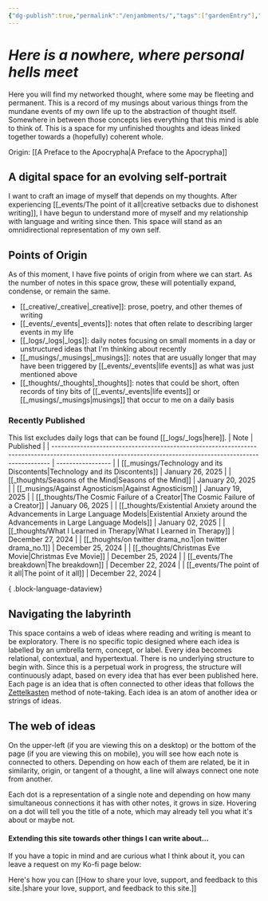 ```yaml
---
{"dg-publish":true,"permalink":"/enjambments/","tags":["gardenEntry"],"noteIcon":""}
---
```


# *Here is a nowhere, where personal hells meet*

Here you will find my networked thought, where some may be fleeting and permanent. This is a record of my musings about various things from the mundane events of my own life up to the abstraction of thought itself. Somewhere in between those concepts lies everything that this mind is able to think of. This is a space for my unfinished thoughts and ideas linked together towards a (hopefully) coherent whole.

Origin: [[A Preface to the Apocrypha\|A Preface to the Apocrypha]]

## A digital space for an evolving self-portrait
I want to craft an image of myself that depends on my thoughts. After experiencing 
[[_events/The point of it all\|creative setbacks due to dishonest writing]], I have begun to understand more of myself and my relationship with language and writing since then. This space will stand as an omnidirectional representation of my own self.

## Points of Origin
As of this moment, I have five points of origin from where we can start. As the number of notes in this space grow, these will potentially expand, condense, or remain the same.

* [[_creative/_creative\|_creative]]: prose, poetry, and other themes of writing
* [[_events/_events\|_events]]: notes that often relate to describing larger events in my life
* [[_logs/_logs\|_logs]]: daily notes focusing on small moments in a day or unstructured ideas that I'm thinking about recently
* [[_musings/_musings\|_musings]]: notes that are usually longer that may have been triggered by [[_events/_events\|life events]] as what was just mentioned above
* [[_thoughts/_thoughts\|_thoughts]]: notes that could be short, often records of tiny bits of [[_events/_events\|life events]] or [[_musings/_musings\|musings]] that occur to me on a daily basis

### Recently Published


<div class="transclusion internal-embed is-loaded"><div class="markdown-embed">



This list excludes daily logs that can be found [[_logs/_logs\|here]].
| Note                                                                                                                                                        | Published         |
| ----------------------------------------------------------------------------------------------------------------------------------------------------------- | ----------------- |
| [[_musings/Technology and its Discontents\|Technology and its Discontents]]                                                                              | January 26, 2025  |
| [[_thoughts/Seasons of the Mind\|Seasons of the Mind]]                                                                                                   | January 20, 2025  |
| [[_musings/Against Agnosticism\|Against Agnosticism]]                                                                                                    | January 19, 2025  |
| [[_thoughts/The Cosmic Failure of a Creator\|The Cosmic Failure of a Creator]]                                                                           | January 06, 2025  |
| [[_thoughts/Existential Anxiety around the Advancements in Large Language Models\|Existential Anxiety around the Advancements in Large Language Models]] | January 02, 2025  |
| [[_thoughts/What I Learned in Therapy\|What I Learned in Therapy]]                                                                                       | December 27, 2024 |
| [[_thoughts/on twitter drama_no.1\|on twitter drama_no.1]]                                                                                               | December 25, 2024 |
| [[_thoughts/Christmas Eve Movie\|Christmas Eve Movie]]                                                                                                   | December 25, 2024 |
| [[_events/The breakdown\|The breakdown]]                                                                                                                 | December 22, 2024 |
| [[_events/The point of it all\|The point of it all]]                                                                                                     | December 22, 2024 |

{ .block-language-dataview}


</div></div>


## Navigating the labyrinth
This space contains a web of ideas where reading and writing is meant to be exploratory. There is no specific topic designed where each idea is labelled by an umbrella term, concept, or label. Every idea becomes relational, contextual, and hypertextual. There is no underlying structure to begin with. Since this is a perpetual work in progress, the structure will continuously adapt, based on every idea that has ever been published here. Each page is an idea that is often connected to other ideas that follows the [Zettelkasten](https://zettelkasten.de/introduction/) method of note-taking. Each idea is an atom of another idea or strings of ideas.

## The web of ideas
On the upper-left (if you are viewing this on a desktop) or the bottom of the page (if you are viewing this on mobile), you will see how each note is connected to others. Depending on how each of them are related, be it in similarity, origin, or tangent of a thought, a line will always connect one note from another.

Each dot is a representation of a single note and depending on how many simultaneous connections it has with other notes, it grows in size. Hovering on a dot will tell you the title of a note, which may already tell you what it's about or maybe not.

#### Extending this site towards other things I can write about...
If you have a topic in mind and are curious what I think about it, you can leave a request on my Ko-fi page below:

Here's how you can [[How to share your love, support, and feedback to this site.\|share your love, support, and feedback to this site.]]
